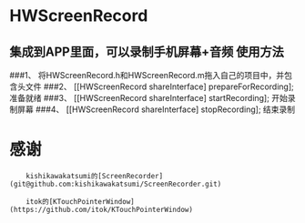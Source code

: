HWScreenRecord
=======================================
集成到APP里面，可以录制手机屏幕+音频
使用方法
-----------------
###1、
将HWScreenRecord.h和HWScreenRecord.m拖入自己的项目中，并包含头文件
###2、
    [[HWScreenRecord shareInterface] prepareForRecording];
准备就绪
###3、
    [[HWScreenRecord shareInterface] startRecording];
开始录制屏幕
###4、
    [[HWScreenRecord shareInterface] stopRecording];
结束录制

# 感谢
        kishikawakatsumi的[ScreenRecorder](git@github.com:kishikawakatsumi/ScreenRecorder.git)
        
        itok的[KTouchPointerWindow](https://github.com/itok/KTouchPointerWindow)
